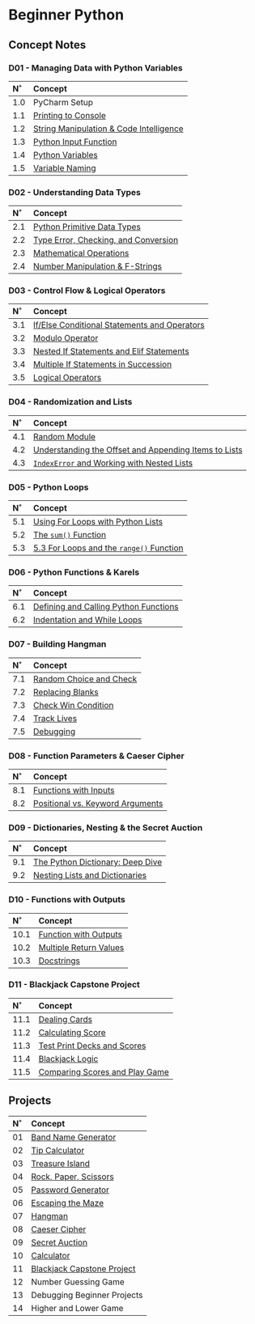 # Beginner Python

## Concept Notes

### D01 - Managing Data with Python Variables

| N˚ | Concept |
| :- | :------ |
| 1.0 | PyCharm Setup |
| 1.1 | [Printing to Console](./D01-Managing_Data_with_Python_Variables/1.1-Printing/task1.py) |
| 1.2 | [String Manipulation & Code Intelligence](./D01-Managing_Data_with_Python_Variables/1.2-String_Manipulation/task2.py) |
| 1.3 | [Python Input Function](./D01-Managing_Data_with_Python_Variables/1.3-Input_Function/task3.py) |
| 1.4 | [Python Variables](./D01-Managing_Data_with_Python_Variables/1.4-Variables/task4.py) |
| 1.5 | [Variable Naming](./D01-Managing_Data_with_Python_Variables/1.5-Variable_Naming/task5.py) |

### D02 - Understanding Data Types

| N˚ | Concept |
| :- | :------ |
| 2.1 | [Python Primitive Data Types](./D02-Data_Types_and_String_Manipulation/2.1-Data_Types/task1.py) |
| 2.2 | [Type Error, Checking, and Conversion](./D02-Data_Types_and_String_Manipulation/2.2-Type_Error_Checking_and_Conversion/task2.py) |
| 2.3 | [Mathematical Operations](./D02-Data_Types_and_String_Manipulation/2.3-Mathematical_Operations/task3.py) |
| 2.4 | [Number Manipulation & F-Strings](./D02-Data_Types_and_String_Manipulation/2.4-Number_Manipulation_and_fStrings/task4.py) |


### D03 - Control Flow & Logical Operators

| N˚ | Concept |
| :- | :------ |
| 3.1 | [If/Else Conditional Statements and Operators](./D03-Control_Flow_and_Logical_Operators/3.1-If_Else_Conditionals/task1.py) |
| 3.2 | [Modulo Operator](./D03-Control_Flow_and_Logical_Operators/3.2-Modulo_Operator/task2.py) |
| 3.3 | [Nested If Statements and Elif Statements](./D03-Control_Flow_and_Logical_Operators/3.3-Nesting_and_Elif/task3.py) |
| 3.4 | [Multiple If Statements in Succession](./D03-Control_Flow_and_Logical_Operators/3.4-Multiple_Ifs/task4.py) |
| 3.5 | [Logical Operators](./D03-Control_Flow_and_Logical_Operators/3.5-Logical_Operators/task5.py) |


### D04 - Randomization and Lists

| N˚ | Concept |
| :- | :------ |
| 4.1 | [Random Module](./D04-Randomization_and_Lists/4.1-Random_Module/task1.py) |
| 4.2 | [Understanding the Offset and Appending Items to Lists](./D04-Randomization_and_Lists/4.2-Lists/task2.py) |
| 4.3 | [`IndexError` and Working with Nested Lists](./D04-Randomization_and_Lists/4.3-IndexError_and_Nested_Lists/task3.py) |

### D05 - Python Loops

| N˚ | Concept |
| :- | :------ |
| 5.1 | [Using For Loops with Python Lists](./D05-Loops/5.1-Looping_Python_Lists/task1.py) |
| 5.2 | [The `sum()` Function](./D05-Loops/5.2-Sum_Function/task2.py) |
| 5.3 | [5.3 For Loops and the `range()` Function](./D05-Loops/5.3-For_Loops_Range_Function/task3.py) |

### D06 - Python Functions & Karels

| N˚ | Concept |
| :- | :------ |
| 6.1 | [Defining and Calling Python Functions](./D06-Python_Functions_and_Karels/6.1-Python_Functions/task1.py) |
| 6.2 | [Indentation and While Loops](./D06-Python_Functions_and_Karels/6.2-Indentation_and_While_Loops/task2.py) |

### D07 - Building Hangman

| N˚ | Concept |
| :- | :------ |
| 7.1 | [Random Choice and Check](./D07-Review_with_Hangman/1-Random_Choice_and_Check/task1.py) |
| 7.2 | [Replacing Blanks](./D07-Review_with_Hangman/2-Replacing_Blanks/task2.py) |
| 7.3 | [Check Win Condition](./D07-Review_with_Hangman/3-Check_Win_Condition/task3.py) |
| 7.4 | [Track Lives](./D07-Review_with_Hangman/4-Track_Lives/task4.py) |
| 7.5 | [Debugging](./D07-Review_with_Hangman/5-Debugging/task5.py) |


### D08 - Function Parameters & Caeser Cipher

| N˚ | Concept |
| :- | :------ |
| 8.1 | [Functions with Inputs](./D08-Function_Parameters/8.1-Functions_with_Inputs/task1.py) |
| 8.2 | [Positional vs. Keyword Arguments](./D08-Function_Parameters/8.2-Positional_vs_Keyword_Arguments/task2.py) |

### D09 - Dictionaries, Nesting & the Secret Auction

| N˚ | Concept |
| :- | :------ |
| 9.1 | [The Python Dictionary: Deep Dive](./D09-Dictionaries_and_Nesting/9.1-Python_Dictionaries/task1.py) |
| 9.2 | [Nesting Lists and Dictionaries](./D09-Dictionaries_and_Nesting/9.2-Nested_Lists_and_Dictionaries/task2.py) |


### D10 - Functions with Outputs

| N˚ | Concept |
| :- | :------ |
| 10.1 | [Function with Outputs](./D10-Functions_with_Outputs/10.1-Function_with_Outputs/task1.py) |
| 10.2 | [Multiple Return Values](./D10-Functions_with_Outputs/10.2-Multiple_Return_Values/task2.py) |
| 10.3 | [Docstrings](./D10-Functions_with_Outputs/10.3-Docstrings/task3.py) |


### D11 - Blackjack Capstone Project

| N˚ | Concept |
| :- | :------ |
| 11.1 | [Dealing Cards](./D11-Blackjack_Capstone_Project/11.1-Dealing_Cards/task1.py) |
| 11.2 | [Calculating Score](./D11-Blackjack_Capstone_Project/11.2-Calculating_Score/task2.py) |
| 11.3 | [Test Print Decks and Scores](./D11-Blackjack_Capstone_Project/11.3-Test_Print_Decks_and_Scores/task3.py) |
| 11.4 | [Blackjack Logic](./D11-Blackjack_Capstone_Project/11.4-Blackjack_Logic/task4.py) |
| 11.5 | [Comparing Scores and Play Game](./D11-Blackjack_Capstone_Project/11.5-Comparing_Scores_and_Play_Game/task5.py) |


<!-- ### D12 - Scope

| N˚ | Concept |
| :- | :------ |
| 12.1 | [Namespaces: Local vs Global Space](./D12-Scope/12.1-Namespaces_and_Scope/task1.py) |
| 12.2 | ... | -->

## Projects

| N˚ | Concept |
| :- | :------ |
| 01 | [Band Name Generator](https://github.com/coderbri/01_band_name_generator.git) |
| 02 | [Tip Calculator](https://github.com/coderbri/02_tip_calculator.git) |
| 03 | [Treasure Island](https://github.com/coderbri/03_treasure_island.git) |
| 04 | [Rock, Paper, Scissors](https://github.com/coderbri/04_rock_paper_scissors.git)|
| 05 | [Password Generator](https://github.com/coderbri/05_password_generator.git) |
| 06 | [Escaping the Maze](./D06-Python_Functions_and_Karels/Reeborgs-World/maze.txt) |
| 07 | [Hangman](https://github.com/coderbri/07_hangman) |
| 08 | [Caeser Cipher](https://github.com/coderbri/08_caesar_cipher.git) |
| 09 | [Secret Auction](https://github.com/coderbri/09_secret_auction.git) |
| 10 | [Calculator](https://github.com/coderbri/10_calculator.git) |
| 11 | [Blackjack Capstone Project](https://github.com/coderbri/11_blackjack.git) | Beginner |
| 12 | Number Guessing Game | Beginner |
| 13 | Debugging Beginner Projects | Beginner |
| 14 | Higher and Lower Game | Beginner |


<!-- 
| D1 | D2 | D3 | D4 | D5 | D6 | D7 | D8 | D9 | D10 | D11 | D12 | D14 |
| :-: | :-: | :-: | :-: | :-: | :-: | :-: | :-: | :-: | :-: | :-: | :-: | :-: | -->
